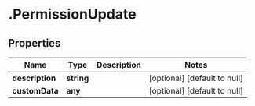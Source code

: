 # .PermissionUpdate

## Properties
Name | Type | Description | Notes
------------ | ------------- | ------------- | -------------
**description** | **string** |  | [optional] [default to null]
**customData** | **any** |  | [optional] [default to null]


